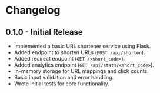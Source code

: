 # Changelog

## 0.1.0 - Initial Release
- Implemented a basic URL shortener service using Flask.
- Added endpoint to shorten URLs (`POST /api/shorten`).
- Added redirect endpoint (`GET /<short_code>`).
- Added analytics endpoint (`GET /api/stats/<short_code>`).
- In-memory storage for URL mappings and click counts.
- Basic input validation and error handling.
- Wrote initial tests for core functionality.